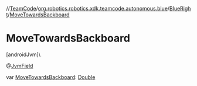 //[TeamCode](../../../index.md)/[org.robotics.robotics.xdk.teamcode.autonomous.blue](../index.md)/[BlueRight](index.md)/[MoveTowardsBackboard](-move-towards-backboard.md)

# MoveTowardsBackboard

[androidJvm]\

@[JvmField](https://kotlinlang.org/api/latest/jvm/stdlib/kotlin.jvm/-jvm-field/index.html)

var [MoveTowardsBackboard](-move-towards-backboard.md): [Double](https://kotlinlang.org/api/latest/jvm/stdlib/kotlin/-double/index.html)
